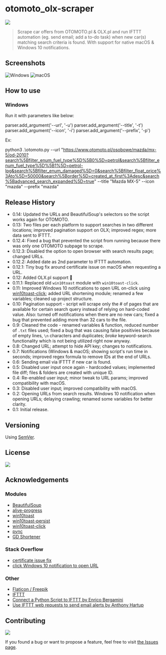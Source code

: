 # otomoto_olx-scraper

![](https://img.shields.io/badge/platform-Windows%20%7C%20macOS-blue)

>Scrape car offers from OTOMOTO․pl & OLX․pl and run IFTTT automation (eg. send email; add a to-do task) when new car(s) matching search criteria is found. With support for native macOS & Windows 10 notifications. 

<!-- Lorem ipsum dolor sit amet, consectetuer adipiscing elit. Aenean commodo ligula eget dolor. Aenean massa. Cumanos sociis natoque penatibus et magnis dis parturient montes, nascetur ridiculus mus. Donec quam felis, ultricies nec, pellentesque eu, pretium quis, sem. Nulla consequat massa quis enim. -->

## Screenshots

![Windows](https://user-images.githubusercontent.com/6877391/111393389-f952f500-86b8-11eb-92d7-096ce4964b48.png)
![macOS](https://user-images.githubusercontent.com/6877391/111393391-f9eb8b80-86b8-11eb-98a3-4e908790656d.png)

## How to use
### Windows

Run it with parameters like below:

parser.add_argument('--url', '-u')
parser.add_argument('--title', '-t')
parser.add_argument('--icon', '-i')
parser.add_argument('--prefix', '-p')

Ex:

python3 .\otomoto.py --url "https://www.otomoto.pl/osobowe/mazda/mx-5/od-2010?search%5Bfilter_enum_fuel_type%5D%5B0%5D=petrol&search%5Bfilter_enum_fuel_type%5D%5B1%5D=petrol-lpg&search%5Bfilter_enum_damaged%5D=0&search%5Bfilter_float_price%3Ato%5D=50000&search%5Border%5D=created_at_first%3Adesc&search%5Badvanced_search_expanded%5D=true" --title "Mazda MX-5" --icon "mazda" --prefix "mazda"


<!-- ## Roadmap

- lorem ipsum -->

## Release History

- 0.14: Updated the URLs and BeautifulSoup's selectors so the script works again for OTOMOTO.
- 0.13: Two files per each platform to support searches in two different locations; improved pagination support on OLX; improved regex; more data sent to IFTTT.
- 0.12.4: Fixed a bug that prevented the script from running because there was only one OTOMOTO subpage to scrape.
- 0.12.3: Disabled the option to open browser with search results page; changed URLs.
- 0.12.2: Added date as 2nd parameter to IFTTT automation. 
- 0.12.1: Tiny bug fix around certificate issue on macOS when requesting a URL.
- 0.12: Added OLX․pl support 🎉
- 0.11.1: Replaced old `win10toast` module with `win10toast-click`.
- 0.11: Improved Windows 10 notifications to open URL on-click using [win10toast-click](https://github.com/vardecab/win10toast-click); added URL shortening module; renamed a few variables; cleaned up project structure.
- 0.10: Pagination support - script will scrape only the # of pages that are available for certain search query instead of relying on hard-coded value. Also: turned off notifications when there are no new cars; fixed a bug that prevented adding more than 32 cars to the file.
- 0.9: Cleaned the code - renamed variables & function, reduced number of `.txt` files used; fixed a bug that was causing false positivies because of empty lines, `\n` characters and duplicates; *broke* keyword-search functionality which is not being utilized right now anyway. 
- 0.8: Changed URL; attempt to hide API key; changes to notifications.
- 0.7: Notifications (Windows & macOS; showing script's run time in seconds; improved regex formula to remove IDs at the end of URLs. 
- 0.6: Sending email via IFTTT if new car is found.
- 0.5: Disabled user input once again - hardcoded values; implemented file diff; files & folders are created with unique ID.
- 0.4: Re-enabled user input; minor tweak to URL params; improved compatibility with macOS.
- 0.3: Disabled user input; improved compatibility with macOS.
- 0.2: Opening URLs from search results. Windows 10 notification when opening URLs; delaying crawling; renamed some variables for better clarity.
- 0.1: Initial release.

## Versioning

Using [SemVer](http://semver.org/).

## License

![](https://img.shields.io/github/license/vardecab/otomoto_olx-scraper)
<!-- GNU General Public License v3.0, see [LICENSE.md](https://github.com/vardecab/PROJECT/blob/master/LICENSE). -->

## Acknowledgements

### Modules
- [BeautifulSoup](https://www.crummy.com/software/BeautifulSoup/)
- [alive-progress](https://github.com/rsalmei/alive-progress)
- [win10toast](https://github.com/jithurjacob/Windows-10-Toast-Notifications)
- [win10toast-persist](https://github.com/tnthieding/Windows-10-Toast-Notifications)
- [win10toast-click](https://github.com/vardecab/win10toast-click)
- [pync](https://github.com/SeTeM/pync)
- [GD Shortener](https://github.com/torre76/gd_shortener)
<!-- - [termcolor](https://pypi.org/project/termcolor/) -->

### Stack Overflow
- [certificate issue fix](https://stackoverflow.com/questions/52805115/certificate-verify-failed-unable-to-get-local-issuer-certificate)
- [click Windows 10 notification to open URL](https://stackoverflow.com/questions/63867448/interactive-notification-windows-10-using-python)

### Other
- [Flaticon / Freepik](https://www.flaticon.com/)
- [IFTTT](https://ifttt.com/)
- [Connect a Python Script to IFTTT by Enrico Bergamini](https://medium.com/mai-piu-senza/connect-a-python-script-to-ifttt-8ee0240bb3aa)
- [Use IFTTT web requests to send email alerts by Anthony Hartup](https://anthscomputercave.com/tutorials/ifttt/using_ifttt_web_request_email.html)

## Contributing

![](https://img.shields.io/github/issues/vardecab/otomoto_olx-scraper)

If you found a bug or want to propose a feature, feel free to visit [the Issues page](https://github.com/vardecab/otomoto_olx-scraper/issues).